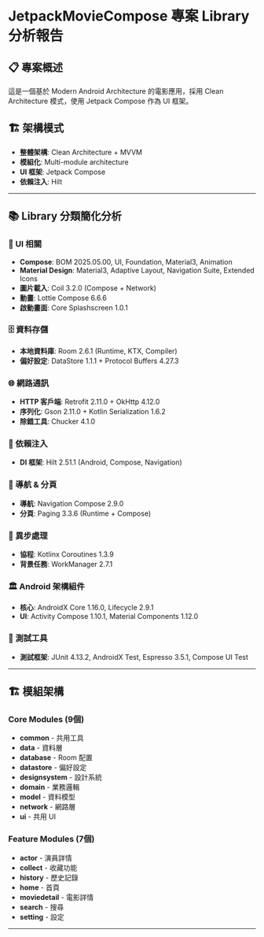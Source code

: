 # JetpackMovieCompose 專案 Library 分析報告

## 📋 專案概述
這是一個基於 Modern Android Architecture 的電影應用，採用 Clean Architecture 模式，使用 Jetpack Compose 作為 UI 框架。

## 🏗️ 架構模式
- **整體架構**: Clean Architecture + MVVM
- **模組化**: Multi-module architecture  
- **UI 框架**: Jetpack Compose
- **依賴注入**: Hilt

---

## 📚 Library 分類簡化分析

### 🎨 UI 相關
- **Compose**: BOM 2025.05.00, UI, Foundation, Material3, Animation
- **Material Design**: Material3, Adaptive Layout, Navigation Suite, Extended Icons
- **圖片載入**: Coil 3.2.0 (Compose + Network)
- **動畫**: Lottie Compose 6.6.6
- **啟動畫面**: Core Splashscreen 1.0.1

### 🗄️ 資料存儲
- **本地資料庫**: Room 2.6.1 (Runtime, KTX, Compiler)
- **偏好設定**: DataStore 1.1.1 + Protocol Buffers 4.27.3

### 🌐 網路通訊
- **HTTP 客戶端**: Retrofit 2.11.0 + OkHttp 4.12.0
- **序列化**: Gson 2.11.0 + Kotlin Serialization 1.6.2
- **除錯工具**: Chucker 4.1.0

### 🔧 依賴注入
- **DI 框架**: Hilt 2.51.1 (Android, Compose, Navigation)

### 🧭 導航 & 分頁
- **導航**: Navigation Compose 2.9.0
- **分頁**: Paging 3.3.6 (Runtime + Compose)

### 🔄 異步處理
- **協程**: Kotlinx Coroutines 1.3.9
- **背景任務**: WorkManager 2.7.1

### 🏛️ Android 架構組件
- **核心**: AndroidX Core 1.16.0, Lifecycle 2.9.1
- **UI**: Activity Compose 1.10.1, Material Components 1.12.0

### 🧪 測試工具
- **測試框架**: JUnit 4.13.2, AndroidX Test, Espresso 3.5.1, Compose UI Test

---

## 🏗️ 模組架構

### **Core Modules (9個)**
- **common** - 共用工具
- **data** - 資料層  
- **database** - Room 配置
- **datastore** - 偏好設定
- **designsystem** - 設計系統
- **domain** - 業務邏輯
- **model** - 資料模型
- **network** - 網路層
- **ui** - 共用 UI

### **Feature Modules (7個)**
- **actor** - 演員詳情
- **collect** - 收藏功能
- **history** - 歷史記錄
- **home** - 首頁
- **moviedetail** - 電影詳情
- **search** - 搜尋
- **setting** - 設定

---

